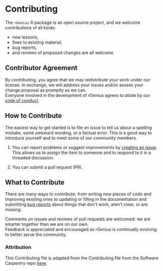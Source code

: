 # Contributing

The `rGenius` R package is an open source project,
and we welcome contributions of all kinds:
- new lessons,
- fixes to existing material,
- bug reports,
- and reviews of proposed changes are all welcome.

## Contributor Agreement

By contributing,
you agree that we may redistribute your work under our license.
In exchange, we will address your issues and/or assess your change proposal as promptly as we can.  
Everyone involved in the development of rGenius agrees to abide by our [code of conduct](CONDUCT.md).

## How to Contribute

The easiest way to get started is to file an issue to tell us about a spelling mistake, some awkward wording, or a factual error.
This is a good way to introduce yourself
and to meet some of our community members.

1. You can report problems or suggest improvements by [creating an issue](https://github.com/tylercroberts/rGenius/issues). This allows us to assign the item to someone and to respond to it in a threaded discussion.

2.  You can submit a pull request (PR).


## What to Contribute

There are many ways to contribute,
from writing new pieces of code and improving existing ones
to updating or filling in the documentation
and submitting [bug reports](https://github.com/tylercroberts/rGenius/issues)
about things that don't work, aren't clear, or are missing.

Comments on issues and reviews of pull requests are welcomed:
we are smarter together than we are on our own.   
Feedback is appreciated and encouraged as rGenius is continually evolving to better serve the community.


### Attribution

This Contributing file is adapted from the Contributing file from the Software Carpentry repo [here](https://github.com/swcarpentry/r-novice-inflammation/blob/gh-pages/CONTRIBUTING.md).
